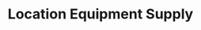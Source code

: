 ---
title: "Location Equipment Supply"
url: /toronto/location-equipment-supply/
shop: storage rental
---